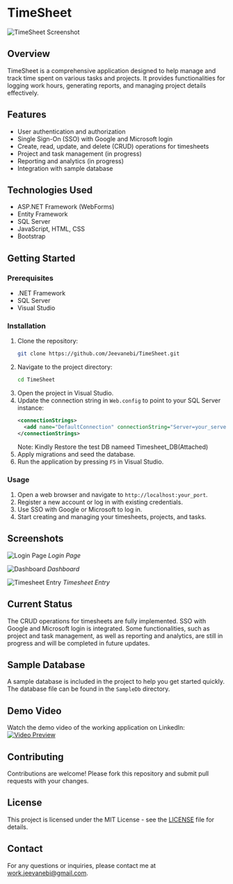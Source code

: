 # TimeSheet

![TimeSheet Screenshot]([path/to/your/screenshot.png](https://www.behance.net/gallery/153272217/Timesheet-Dashboard-Live-Project-Video-Tour/modules/995077333))

## Overview

TimeSheet is a comprehensive application designed to help manage and track time spent on various tasks and projects. It provides functionalities for logging work hours, generating reports, and managing project details effectively.

## Features

- User authentication and authorization
- Single Sign-On (SSO) with Google and Microsoft login
- Create, read, update, and delete (CRUD) operations for timesheets
- Project and task management (in progress)
- Reporting and analytics (in progress)
- Integration with sample database

## Technologies Used

- ASP.NET Framework (WebForms)
- Entity Framework
- SQL Server
- JavaScript, HTML, CSS
- Bootstrap

## Getting Started

### Prerequisites

- .NET Framework
- SQL Server
- Visual Studio

### Installation

1. Clone the repository:
   ```bash
   git clone https://github.com/Jeevanebi/TimeSheet.git
   ```
2. Navigate to the project directory:
   ```bash
   cd TimeSheet
   ```
3. Open the project in Visual Studio.
4. Update the connection string in `Web.config` to point to your SQL Server instance:
   ```xml
   <connectionStrings>
     <add name="DefaultConnection" connectionString="Server=your_server_name;Database=TimeSheetDb;User Id=your_user_id;Password=your_password;" providerName="System.Data.SqlClient"/>
   </connectionStrings>
   ```
   Note: Kindly Restore the test DB nameed Timesheet_DB(Attached)
5. Apply migrations and seed the database.
6. Run the application by pressing `F5` in Visual Studio.

### Usage

1. Open a web browser and navigate to `http://localhost:your_port`.
2. Register a new account or log in with existing credentials.
3. Use SSO with Google or Microsoft to log in.
4. Start creating and managing your timesheets, projects, and tasks.

## Screenshots

![Login Page]([View](https://www.behance.net/gallery/153318455/TimeSheet-UI-(Dashboard)/modules/865259387))
*Login Page*

![Dashboard]([View](https://www.behance.net/gallery/153318455/TimeSheet-UI-(Dashboard)/modules/865259391))
*Dashboard*

![Timesheet Entry]([View](https://www.behance.net/gallery/153318455/TimeSheet-UI-(Dashboard)/modules/865259393))
*Timesheet Entry*

## Current Status

The CRUD operations for timesheets are fully implemented. SSO with Google and Microsoft login is integrated. Some functionalities, such as project and task management, as well as reporting and analytics, are still in progress and will be completed in future updates.

## Sample Database

A sample database is included in the project to help you get started quickly. The database file can be found in the `SampleDb` directory.

## Demo Video

Watch the demo video of the working application on LinkedIn:
[![Video Preview]([Video](https://www.behance.net/gallery/153272217/Timesheet-Dashboard-Live-Project-Video-Tour))]([https://www.linkedin.com/embed/feed/update/urn:li:ugcPost:12345678901234567890](https://www.behance.net/gallery/153272217/Timesheet-Dashboard-Live-Project-Video-Tour))

## Contributing

Contributions are welcome! Please fork this repository and submit pull requests with your changes.

## License

This project is licensed under the MIT License - see the [LICENSE](LICENSE) file for details.

## Contact

For any questions or inquiries, please contact me at [work.jeevanebi@gmail.com](mailto:work.jeevanebi@gmail.com).
```

